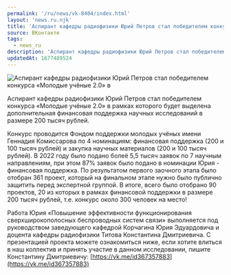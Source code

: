 ```yaml
---
permalink: '/ru/news/vk-8404/index.html'
layout: 'news.ru.njk'
title: 'Аспирант кафедры радиофизики Юрий Петров стал победителем конкурса «Молодые учёные 2.0» в'
source: ВКонтакте
tags:
  - news_ru
description: 'Аспирант кафедры радиофизики Юрий Петров стал победителем конкурса «Молодые учёные 2.0» в'
updatedAt: 1677489524
---
```

![Аспирант кафедры радиофизики Юрий Петров стал победителем конкурса «Молодые учёные 2.0» в](https://sun1-13.userapi.com/impg/V7ei1PDsdOmpOuQBzOPh7DjzHN8aN0Wu_iEH4Q/Nxntkm1xJl8.jpg?size=510x340&quality=96&crop=169,0,1821,1214&sign=5afd69a3bd688e688f2ce0f3d1c4a4a4&c_uniq_tag=AysU2OWanPCQov1li_36VfbBksNNJ-XOxSHvKvilmL0&type=album)

Аспирант кафедры радиофизики Юрий Петров стал победителем конкурса «Молодые учёные 2.0» в рамках которого будет выделена дополнительная финансовая поддержка научных исследований в размере 200 тысяч рублей.

Конкурс проводится Фондом поддержки молодых учёных имени Геннадия Комиссарова по 4 номинациям: финансовая поддержка (200 и 100 тысяч рублей) и закупка научных материалов (200 и 100 тысяч рублей). В 2022 году было подано болеё 5,5 тысяч заявок по 7 научным направлениям, при этом 87% заявок было подано в номинации Юрия - финансовая поддержка. По результатом первого заочного этапа было отобран 361 проект, который на финальном этапе нужно было публично защитить перед экспертной группой. В итоге, всего было отобрано 90 проектов, 20 из которых в рамках финансовой поддержки в размере 200 тысяч рублей, т.е. конкурс около 300 человек на место!

Работа Юрия «Повышение эффективности функционирования сверхширокополосных беспроводных систем связи» выполняется под руководством заведующего кафедрой Корчагина Юрия Эдуардовича и доцента кафедры радиофизики Титова Константина Дмитриевича. С презентацией проекта можете ознакомиться ниже, если хотите влиться в наш коллектив и принять участие в данном исследовании, пишите Константину Дмитриевичу: [https://vk.me/id367357883](https://vk.me/id367357883)
